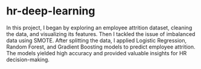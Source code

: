 # hr-deep-learning 
In this project, I began by exploring an employee attrition dataset, cleaning the data, and visualizing its features. Then I tackled the issue of imbalanced data using SMOTE. After splitting the data, I applied Logistic Regression, Random Forest, and Gradient Boosting models to predict employee attrition. The models yielded high accuracy and provided valuable insights for HR decision-making.
